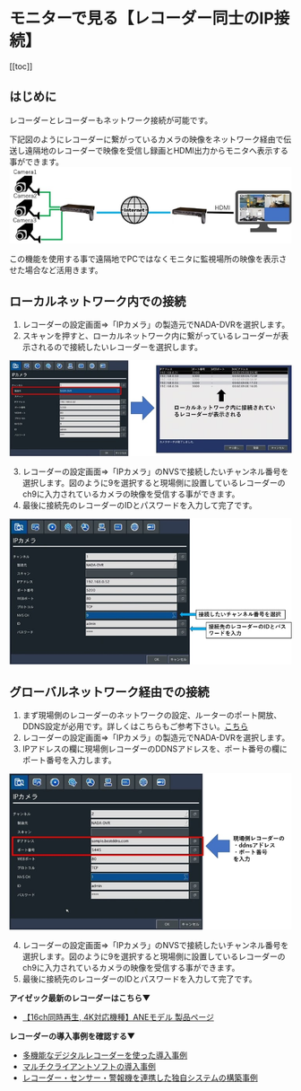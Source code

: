 # モニターで見る【レコーダー同士のIP接続】

[[toc]]

## はじめに

レコーダーとレコーダーもネットワーク接続が可能です。

下記図のようにレコーダーに繋がっているカメラの映像をネットワーク経由で伝送し遠隔地のレコーダーで映像を受信し録画とHDMI出力からモニタへ表示する事ができます。
![レコーダーとレコーダーのIP接続機能](./images/function-ip-connection/001.jpg)

この機能を使用する事で遠隔地でPCではなくモニタに監視場所の映像を表示させた場合など活用きます。

## ローカルネットワーク内での接続

1. レコーダーの設定画面⇒「IPカメラ」の製造元でNADA-DVRを選択します。
2. スキャンを押すと、ローカルネットワーク内に繋がっているレコーダーが表示されるので接続したいレコーダーを選択します。
   
![レコーダーとレコーダーのIP接続機能手順１](./images/function-ip-connection/002.jpg)

3. レコーダーの設定画面⇒「IPカメラ」のNVSで接続したいチャンネル番号を選択します。図のように9を選択すると現場側に設置しているレコーダーのch9に入力されているカメラの映像を受信する事ができます。
4. 最後に接続先のレコーダーのIDとパスワードを入力して完了です。

![レコーダーとレコーダーのIP接続機能手順2](./images/function-ip-connection/003.jpg)

## グローバルネットワーク経由での接続

1. まず現場側のレコーダーのネットワークの設定、ルーターのポート開放、DDNS設定が必用です。詳しくはこちらもご参考下さい。[こちら](https://isecj.jp/manual/recorder/faq05-remote-viewer.html)
2. レコーダーの設定画面⇒「IPカメラ」の製造元でNADA-DVRを選択します。
3. IPアドレスの欄に現場側レコーダーのDDNSアドレスを、ポート番号の欄にポート番号を入力します。
   
![レコーダーとレコーダーのIP接続機能手順3](./images/function-ip-connection/004.jpg)

4. レコーダーの設定画面⇒「IPカメラ」のNVSで接続したいチャンネル番号を選択します。図のように9を選択すると現場側に設置しているレコーダーのch9に入力されているカメラの映像を受信する事ができます。
5. 最後に接続先のレコーダーのIDとパスワードを入力して完了です。

**アイゼック最新のレコーダーはこちら▼**
- [【16ch同時再生, 4K対応機種】ANEモデル 製品ページ](https://isecj.jp/recorder/recorder-ane)

**レコーダーの導入事例を確認する▼**
- [多機能なデジタルレコーダーを使った導入事例](https://isecj.jp/case/security-enhancement)
- [マルチクライアントソフトの導入事例](https://isecj.jp/case/netcafe-camera)
- [レコーダー・センサー・警報機を連携した独自システムの構築事例](https://isecj.jp/case/system-design)